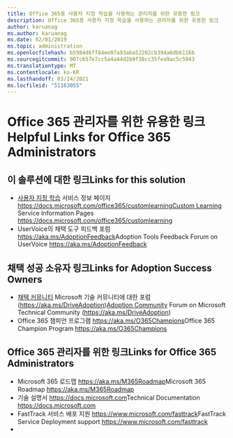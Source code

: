 ```yaml
---
title: Office 365용 사용자 지정 학습을 사용하는 관리자를 위한 유용한 링크
description: Office 365용 사용자 지정 학습을 사용하는 관리자를 위한 유용한 링크
author: karuanag
ms.author: karuanag
ms.date: 02/01/2019
ms.topic: administration
ms.openlocfilehash: b5984d6ff84ee07a93aba52202cb394a6db6116b
ms.sourcegitcommit: 907c657e7cc5a4a44d2b9f38cc35fea9ac5c5943
ms.translationtype: MT
ms.contentlocale: ko-KR
ms.lasthandoff: 03/24/2021
ms.locfileid: "51163055"
---
```

# <a name="helpful-links-for-office-365-administrators"></a><span data-ttu-id="37b63-103">Office 365 관리자를 위한 유용한 링크</span><span class="sxs-lookup"><span data-stu-id="37b63-103">Helpful Links for Office 365 Administrators</span></span>

## <a name="links-for-this-solution"></a><span data-ttu-id="37b63-104">이 솔루션에 대한 링크</span><span class="sxs-lookup"><span data-stu-id="37b63-104">Links for this solution</span></span>

- <span data-ttu-id="37b63-105">[사용자 지정 학습](/office365/customlearning) 서비스 정보 페이지 https://docs.microsoft.com/office365/customlearning</span><span class="sxs-lookup"><span data-stu-id="37b63-105">[Custom Learning](/office365/customlearning) Service Information Pages https://docs.microsoft.com/office365/customlearning</span></span>
- <span data-ttu-id="37b63-106">UserVoice의 채택 도구 피드백 포럼 https://aka.ms/AdoptionFeedback</span><span class="sxs-lookup"><span data-stu-id="37b63-106">Adoption Tools Feedback Forum on UserVoice https://aka.ms/AdoptionFeedback</span></span> 

## <a name="links-for-adoption-success-owners"></a><span data-ttu-id="37b63-107">채택 성공 소유자 링크</span><span class="sxs-lookup"><span data-stu-id="37b63-107">Links for Adoption Success Owners</span></span>
- <span data-ttu-id="37b63-108">[채택 커뮤니티](https://aka.ms/DriveAdoption) Microsoft 기술 커뮤니티에 대한 포럼(https://aka.ms/DriveAdoption)</span><span class="sxs-lookup"><span data-stu-id="37b63-108">[Adoption Community](https://aka.ms/DriveAdoption) Forum on Microsoft Technical Community (https://aka.ms/DriveAdoption)</span></span>
- <span data-ttu-id="37b63-109">Office 365 챔피언 프로그램 https://aka.ms/O365Champions</span><span class="sxs-lookup"><span data-stu-id="37b63-109">Office 365 Champion Program https://aka.ms/O365Champions</span></span> 

## <a name="links-for-office-365-administrators"></a><span data-ttu-id="37b63-110">Office 365 관리자를 위한 링크</span><span class="sxs-lookup"><span data-stu-id="37b63-110">Links for Office 365 Administrators</span></span>
- <span data-ttu-id="37b63-111">Microsoft 365 로드맵 https://aka.ms/M365Roadmap</span><span class="sxs-lookup"><span data-stu-id="37b63-111">Microsoft 365 Roadmap https://aka.ms/M365Roadmap</span></span>
- <span data-ttu-id="37b63-112">기술 설명서 https://docs.microsoft.com</span><span class="sxs-lookup"><span data-stu-id="37b63-112">Technical Documentation https://docs.microsoft.com</span></span>
- <span data-ttu-id="37b63-113">FastTrack 서비스 배포 지원 https://www.microsoft.com/fasttrack</span><span class="sxs-lookup"><span data-stu-id="37b63-113">FastTrack Service Deployment support https://www.microsoft.com/fasttrack</span></span>
-